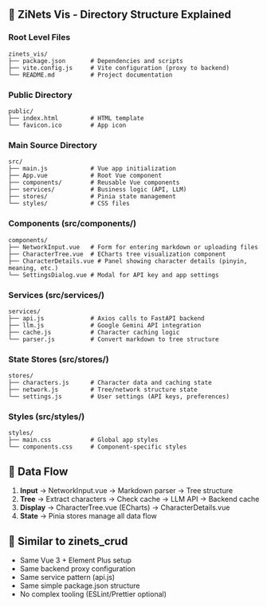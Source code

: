 ## 📁 ZiNets Vis - Directory Structure Explained

### Root Level Files
```
zinets_vis/
├── package.json       # Dependencies and scripts
├── vite.config.js     # Vite configuration (proxy to backend)
└── README.md          # Project documentation
```

### Public Directory
```
public/
├── index.html         # HTML template
└── favicon.ico        # App icon
```

### Main Source Directory
```
src/
├── main.js            # Vue app initialization
├── App.vue            # Root Vue component
├── components/        # Reusable Vue components
├── services/          # Business logic (API, LLM)
├── stores/            # Pinia state management
└── styles/            # CSS files
```

### Components (src/components/)
```
components/
├── NetworkInput.vue   # Form for entering markdown or uploading files
├── CharacterTree.vue  # ECharts tree visualization component
├── CharacterDetails.vue # Panel showing character details (pinyin, meaning, etc.)
└── SettingsDialog.vue # Modal for API key and app settings
```

### Services (src/services/)
```
services/
├── api.js             # Axios calls to FastAPI backend
├── llm.js             # Google Gemini API integration
├── cache.js           # Character caching logic
└── parser.js          # Convert markdown to tree structure
```

### State Stores (src/stores/)
```
stores/
├── characters.js      # Character data and caching state
├── network.js         # Tree/network structure state
└── settings.js        # User settings (API keys, preferences)
```

### Styles (src/styles/)
```
styles/
├── main.css           # Global app styles
└── components.css     # Component-specific styles
```

## 🔄 Data Flow

1. **Input** → NetworkInput.vue → Markdown parser → Tree structure
2. **Tree** → Extract characters → Check cache → LLM API → Backend cache
3. **Display** → CharacterTree.vue (ECharts) → CharacterDetails.vue
4. **State** → Pinia stores manage all data flow

## 🎯 Similar to zinets_crud

- Same Vue 3 + Element Plus setup
- Same backend proxy configuration
- Same service pattern (api.js)
- Same simple package.json structure
- No complex tooling (ESLint/Prettier optional)
